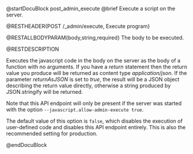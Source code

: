 
@startDocuBlock post_admin_execute
@brief Execute a script on the server.

@RESTHEADER{POST /_admin/execute, Execute program}

@RESTALLBODYPARAM{body,string,required}
The body to be executed.

@RESTDESCRIPTION

Executes the javascript code in the body on the server as the body
of a function with no arguments. If you have a *return* statement
then the return value you produce will be returned as content type
*application/json*. If the parameter *returnAsJSON* is set to
*true*, the result will be a JSON object describing the return value
directly, otherwise a string produced by JSON.stringify will be
returned.

Note that this API endpoint will only be present if the server was
started with the option `--javascript.allow-admin-execute true`.

The default value of this option is `false`, which disables the execution of 
user-defined code and disables this API endpoint entirely. 
This is also the recommended setting for production. 

@endDocuBlock

